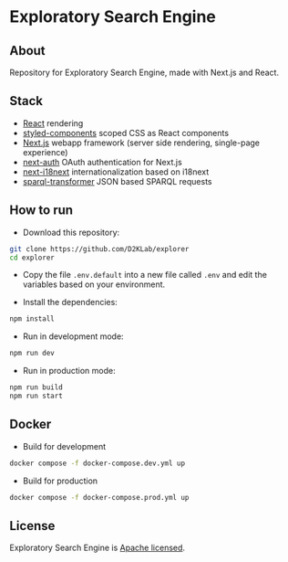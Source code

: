 # Exploratory Search Engine

## About

Repository for Exploratory Search Engine, made with Next.js and React.

## Stack

- [React](https://facebook.github.io/react) rendering
- [styled-components](https://styled-components.com/) scoped CSS as React components
- [Next.js](https://zeit.co/blog/next) webapp framework (server side rendering, single-page experience)
- [next-auth](https://github.com/iaincollins/next-auth) OAuth authentication for Next.js
- [next-i18next](https://github.com/isaachinman/next-i18next) internationalization based on i18next
- [sparql-transformer](https://github.com/D2KLab/sparql-transformer) JSON based SPARQL requests

## How to run

- Download this repository:

```bash
git clone https://github.com/D2KLab/explorer
cd explorer
```

- Copy the file `.env.default` into a new file called `.env` and edit the variables based on your environment.

- Install the dependencies:

```bash
npm install
```

- Run in development mode:

```bash
npm run dev
```

- Run in production mode:

```bash
npm run build
npm run start
```

## Docker

- Build for development

```bash
docker compose -f docker-compose.dev.yml up
```

- Build for production

```bash
docker compose -f docker-compose.prod.yml up
```

## License

Exploratory Search Engine is [Apache licensed](https://github.com/D2KLab/explorer/blob/master/LICENSE).
